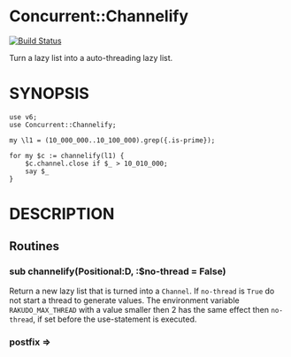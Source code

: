 # Concurrent::Channelify
[![Build Status](https://travis-ci.org/gfldex/perl6-concurrent-channelify.svg?branch=master)](https://travis-ci.org/gfldex/perl6-concurrent-channelify)

Turn a lazy list into a auto-threading lazy list.

# SYNOPSIS

```
use v6;
use Concurrent::Channelify;

my \l1 = (10_000_000..10_100_000).grep({.is-prime});

for my $c := channelify(l1) {
    $c.channel.close if $_ > 10_010_000;
    say $_
}
```

# DESCRIPTION

## Routines

### sub channelify(Positional:D, :$no-thread = False)

Return a new lazy list that is turned into a `Channel`. If `no-thread` is
`True` do not start a thread to generate values. The environment variable
`RAKUDO_MAX_THREAD` with a value smaller then 2 has the same effect then
`no-thread`, if set before the use-statement is executed.

### postfix ⇒

